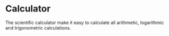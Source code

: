 # Calculator
The scientific calculator make it easy to calculate all arithmetic, logarithmic and trigonometric calculations.

